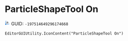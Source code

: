 # ParticleShapeTool On
![](/img/ParticleShapeTool%20On.png)
GUID: `-197514649296174668`
```
EditorGUIUtility.IconContent("ParticleShapeTool On")
```
